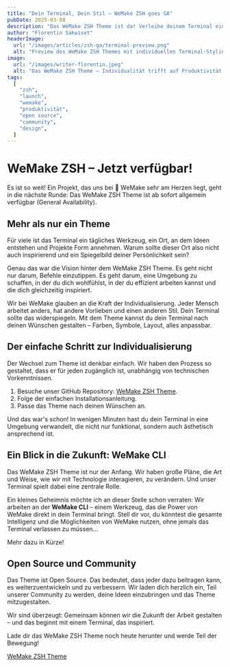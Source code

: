 ```yaml
---
title: "Dein Terminal, Dein Stil – WeMake ZSH goes GA"
pubDate: 2025-03-08
description: "Das WeMake ZSH Theme ist da! Verleihe deinem Terminal einen individuellen Look und starte in eine produktivere Zukunft. Entdecke die Vision hinter dem Design und was als Nächstes kommt."
author: "Florentin Sakwiset"
headerImage:
  url: "/images/articles/zsh-ga/terminal-preview.png"
  alt: "Preview des WeMake ZSH Themes mit individuellen Terminal-Styling"
image:
  url: "/images/writer-florentin.jpeg"
  alt: "Das WeMake ZSH Theme – Individualität trifft auf Produktivität."
tags:
  [
    "zsh",
    "launch",
    "wemake",
    "produktivität",
    "open source",
    "community",
    "design",
  ]
---
```


# WeMake ZSH – Jetzt verfügbar!

Es ist so weit! Ein Projekt, das uns bei 💙 WeMake sehr am Herzen liegt, geht in die nächste Runde: Das WeMake ZSH Theme ist ab sofort allgemein verfügbar (General Availability).

## Mehr als nur ein Theme

Für viele ist das Terminal ein tägliches Werkzeug, ein Ort, an dem Ideen entstehen und Projekte Form annehmen. Warum sollte dieser Ort also nicht auch inspirierend und ein Spiegelbild deiner Persönlichkeit sein?

Genau das war die Vision hinter dem WeMake ZSH Theme. Es geht nicht nur darum, Befehle einzutippen. Es geht darum, eine Umgebung zu schaffen, in der du dich wohlfühlst, in der du effizient arbeiten kannst und die dich gleichzeitig inspiriert.

Wir bei WeMake glauben an die Kraft der Individualisierung. Jeder Mensch arbeitet anders, hat andere Vorlieben und einen anderen Stil. Dein Terminal sollte das widerspiegeln. Mit dem Theme kannst du dein Terminal nach deinen Wünschen gestalten – Farben, Symbole, Layout, alles anpassbar.

## Der einfache Schritt zur Individualisierung

Der Wechsel zum Theme ist denkbar einfach. Wir haben den Prozess so gestaltet, dass er für jeden zugänglich ist, unabhängig von technischen Vorkenntnissen.

1.  Besuche unser GitHub Repository: [WeMake ZSH Theme](https://github.com/WeMake-AI/zsh-theme).
2.  Folge der einfachen Installationsanleitung.
3.  Passe das Theme nach deinen Wünschen an.

Und das war's schon! In wenigen Minuten hast du dein Terminal in eine Umgebung verwandelt, die nicht nur funktional, sondern auch ästhetisch ansprechend ist.

## Ein Blick in die Zukunft: WeMake CLI

Das WeMake ZSH Theme ist nur der Anfang. Wir haben große Pläne, die Art und Weise, wie wir mit Technologie interagieren, zu verändern. Und unser Terminal spielt dabei eine zentrale Rolle.

Ein kleines Geheimnis möchte ich an dieser Stelle schon verraten: Wir arbeiten an der **WeMake CLI** – einem Werkzeug, das die Power von WeMake direkt in dein Terminal bringt. Stell dir vor, du könntest die gesamte Intelligenz und die Möglichkeiten von WeMake nutzen, ohne jemals das Terminal verlassen zu müssen...

Mehr dazu in Kürze!

## Open Source und Community

Das Theme ist Open Source. Das bedeutet, dass jeder dazu beitragen kann, es weiterzuentwickeln und zu verbessern. Wir laden dich herzlich ein, Teil unserer Community zu werden, deine Ideen einzubringen und das Theme mitzugestalten.

Wir sind überzeugt: Gemeinsam können wir die Zukunft der Arbeit gestalten – und das beginnt mit einem Terminal, das inspiriert.

Lade dir das WeMake ZSH Theme noch heute herunter und werde Teil der Bewegung!

[WeMake ZSH Theme](https://github.com/WeMake-AI/zsh-theme)
